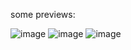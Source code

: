 some previews:

![image](https://user-images.githubusercontent.com/91139789/154847576-8a23faed-4ffb-4792-8b5f-ea7a8329f91c.png)
![image](https://user-images.githubusercontent.com/91139789/154847589-3e366b7c-55b6-4f60-bedb-c07aa531fc62.png)
![image](https://user-images.githubusercontent.com/91139789/154847603-ee0ad178-0354-442e-b25e-36cd000daffd.png)
